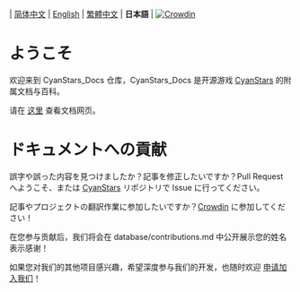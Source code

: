 \| [简体中文](README.md) | [English](README_en.md) | [繁體中文](README_zh-Hant.md) | **日本語** | [![Crowdin](https://badges.crowdin.net/cyanstars/localized.svg)](https://crowdin.com/project/cyanstars)

# ようこそ

欢迎来到 CyanStars_Docs 仓库，CyanStars_Docs 是开源游戏 [CyanStars](https://github.com/IPOL-Studio/CyanStars) 的附属文档与百科。

请在 [这里](https://ipol-studio.github.io/CyanStars_Docs) 查看文档网页。

# ドキュメントへの貢献

誤字や誤った内容を見つけましたか？記事を修正したいですか？Pull Request へようこそ、または [CyanStars](https://github.com/IPOL-Studio/CyanStars) リポジトリで Issue に行ってください。

記事やプロジェクトの翻訳作業に参加したいですか？[Crowdin](https://zh.crowdin.com/project/cyanstars) に参加してください！

在您参与贡献后，我们将会在 database/contributions.md 中公开展示您的姓名表示感谢！

如果您对我们的其他项目感兴趣，希望深度参与我们的开发，也随时欢迎 [申请加入我们](http://chenluan.mikecrm.com/JeKq3DU)！
